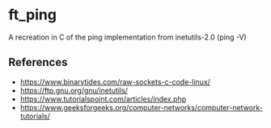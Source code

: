 # ft_ping
A recreation in C of the ping implementation from inetutils-2.0 (ping -V)

## References

+ https://www.binarytides.com/raw-sockets-c-code-linux/
+ https://ftp.gnu.org/gnu/inetutils/
+ https://www.tutorialspoint.com/articles/index.php
+ https://www.geeksforgeeks.org/computer-networks/computer-network-tutorials/